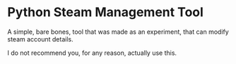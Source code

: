 # Python Steam Management Tool

A simple, bare bones, tool that was made as an experiment, that can modify steam account details.

I do not recommend you, for any reason, actually use this.
